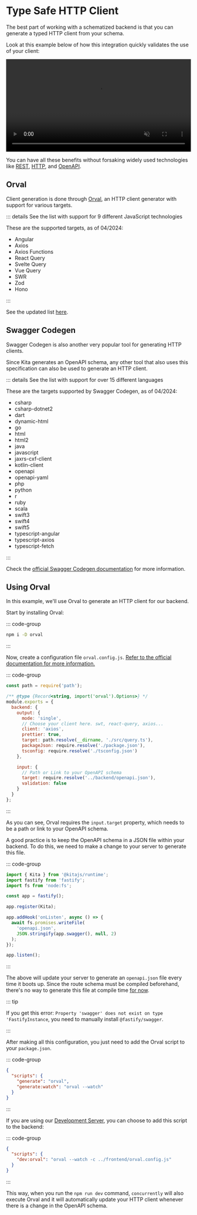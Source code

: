 # Type Safe HTTP Client

The best part of working with a schematized backend is that you can generate a
typed HTTP client from your schema.

Look at this example below of how this integration quickly validates the use of
your client:

<video width="100%" controls autoplay loop muted>
  <source src="/videos/orval-e2e.mp4" type="video/mp4" />
  Your browser does not support the video tag.
</video>

You can have all these benefits without forsaking widely used technologies like
[REST](https://en.wikipedia.org/wiki/REST),
[HTTP](https://en.wikipedia.org/wiki/HTTP), and
[OpenAPI](https://en.wikipedia.org/wiki/Open_API).

## Orval

Client generation is done through [Orval](https://orval.dev/), an HTTP client
generator with support for various targets.

::: details See the list with support for 9 different JavaScript technologies

These are the supported targets, as of 04/2024:

- Angular
- Axios
- Axios Functions
- React Query
- Svelte Query
- Vue Query
- SWR
- Zod
- Hono

:::

See the updated list
[here](https://orval.dev/reference/configuration/output#client).

## Swagger Codegen

Swagger Codegen is also another very popular tool for generating HTTP clients.

Since Kita generates an OpenAPI schema, any other tool that also uses this
specification can also be used to generate an HTTP client.

::: details See the list with support for over 15 different languages

These are the targets supported by Swagger Codegen, as of 04/2024:

- csharp
- csharp-dotnet2
- dart
- dynamic-html
- go
- html
- html2
- java
- javascript
- jaxrs-cxf-client
- kotlin-client
- openapi
- openapi-yaml
- php
- python
- r
- ruby
- scala
- swift3
- swift4
- swift5
- typescript-angular
- typescript-axios
- typescript-fetch

:::

Check the
[official Swagger Codegen documentation](https://swagger.io/tools/swagger-codegen/)
for more information.

## Using Orval

In this example, we'll use Orval to generate an HTTP client for our backend.

Start by installing Orval:

::: code-group

```sh [Frontend Terminal]
npm i -D orval
```

:::

Now, create a configuration file `orval.config.js`.
[Refer to the official documentation for more information.](https://orval.dev/reference/configuration/overview)

::: code-group

```js [frontend/orval.config.js]
const path = require('path');

/** @type {Record<string, import('orval').Options>} */
module.exports = {
  backend: {
    output: {
      mode: 'single',
      // Choose your client here. swt, react-query, axios...
      client: 'axios',
      prettier: true,
      target: path.resolve(__dirname, './src/query.ts'),
      packageJson: require.resolve('./package.json'),
      tsconfig: require.resolve('./tsconfig.json')
    },

    input: {
      // Path or Link to your OpenAPI schema
      target: require.resolve('../backend/openapi.json'),
      validation: false
    }
  }
};
```

:::

As you can see, Orval requires the `input.target` property, which needs to be a
path or link to your OpenAPI schema.

A good practice is to keep the OpenAPI schema in a JSON file within your
backend. To do this, we need to make a change to your server to generate this
file.

::: code-group

```ts {3,9,10,11,12,13,14} [backend/src/index.ts]
import { Kita } from '@kitajs/runtime';
import fastify from 'fastify';
import fs from 'node:fs';

const app = fastify();

app.register(Kita);

app.addHook('onListen', async () => {
  await fs.promises.writeFile(
    'openapi.json',
    JSON.stringify(app.swagger(), null, 2)
  );
});

app.listen();
```

:::

The above will update your server to generate an `openapi.json` file every time
it boots up. Since the route schema must be compiled beforehand, there's no way
to generate this file at compile time
[for now](https://github.com/fastify/fastify-swagger/issues/673).

::: tip

If you get this error:
`Property 'swagger' does not exist on type 'FastifyInstance`, you need to
manually install `@fastify/swagger`.

:::

After making all this configuration, you just need to add the Orval script to
your `package.json`.

::: code-group

```json [Frontend package.json]
{
  "scripts": {
    "generate": "orval",
    "generate:watch": "orval --watch"
  }
}
```

:::

If you are using our [Development Server](../recipes/dev-server.md), you can
choose to add this script to the backend:

::: code-group

```json [Backend package.json]
{
  "scripts": {
    "dev:orval": "orval --watch -c ../frontend/orval.config.js"
  }
}
```

:::

This way, when you run the `npm run dev` command, `concurrently` will also
execute Orval and it will automatically update your HTTP client whenever there
is a change in the OpenAPI schema.
